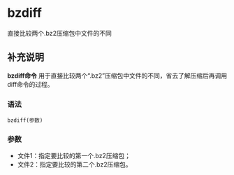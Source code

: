 bzdiff
===

直接比较两个.bz2压缩包中文件的不同

## 补充说明

**bzdiff命令** 用于直接比较两个“.bz2”压缩包中文件的不同，省去了解压缩后再调用diff命令的过程。

###  语法

```shell
bzdiff(参数)
```

###  参数

*   文件1：指定要比较的第一个.bz2压缩包；
*   文件2：指定要比较的第二个.bz2压缩包。


<!-- Linux命令行搜索引擎：https://jaywcjlove.github.io/linux-command/ -->